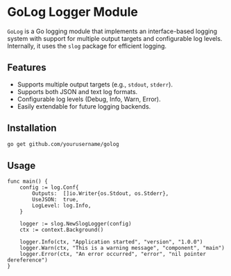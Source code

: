 # GoLog Logger Module

`GoLog` is a Go logging module that implements an interface-based logging system with support for multiple output targets and configurable log levels. Internally, it uses the `slog` package for efficient logging.

## Features
- Supports multiple output targets (e.g., `stdout`, `stderr`).
- Supports both JSON and text log formats.
- Configurable log levels (Debug, Info, Warn, Error).
- Easily extendable for future logging backends.

## Installation

```sh
go get github.com/yourusername/golog
```

## Usage

```golang
func main() {
	config := log.Conf{
		Outputs:  []io.Writer{os.Stdout, os.Stderr},
		UseJSON:  true,
		LogLevel: log.Info,
	}

	logger := slog.NewSlogLogger(config)
	ctx := context.Background()

	logger.Info(ctx, "Application started", "version", "1.0.0")
	logger.Warn(ctx, "This is a warning message", "component", "main")
	logger.Error(ctx, "An error occurred", "error", "nil pointer dereference")
}


```
